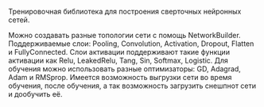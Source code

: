 Тренировочная библиотека для построения сверточных нейронных сетей.

Можно создавать разные топологии сети с помощь NetworkBuilder.
Поддерживаемые слои: Pooling, Convolution, Activation, Dropout, Flatten и FullyConnected.
Слои активации поддерживают такие функции активации как Relu, LeakedRelu, Tang, Sin, Softmax, Logistic.
Для обучения можно использовать разные оптимизаторы: GD, Adagrad, Adam и RMSprop.
Имеется возможность выгрузки сети во время обучения, после обучения, а так возможность загрузить снешпнот сети и дообучить её.  
